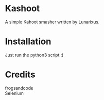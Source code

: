# Kashoot
A simple Kahoot smasher written by Lunarixus.  

# Installation
Just run the python3 script :)  

# Credits
frogsandcode  
Selenium  
